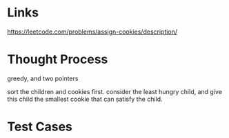 # Links
https://leetcode.com/problems/assign-cookies/description/


# Thought Process
greedy, and two pointers

sort the children and cookies first.
consider the least hungry child,
and give this child the smallest cookie that can satisfy the child.


# Test Cases

